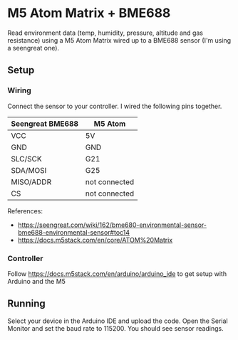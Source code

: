 # M5 Atom Matrix + BME688

Read environment data (temp, humidity, pressure, altitude and gas resistance) using a M5 Atom Matrix wired up to a BME688 sensor (I'm using a seengreat one).

## Setup

### Wiring

Connect the sensor to your controller. I wired the following pins together.

| Seengreat BME688 | M5 Atom       |
| ---------------- | ------------- |
| VCC              | 5V            |
| GND              | GND           |
| SLC/SCK          | G21           |
| SDA/MOSI         | G25           |
| MISO/ADDR        | not connected |
| CS               | not connected |

References:

- https://seengreat.com/wiki/162/bme680-environmental-sensor-bme688-environmental-sensor#toc14
- https://docs.m5stack.com/en/core/ATOM%20Matrix

### Controller

Follow https://docs.m5stack.com/en/arduino/arduino_ide to get setup with Arduino and the M5

## Running

Select your device in the Arduino IDE and upload the code. Open the Serial Monitor and set the baud rate to 115200. You should see sensor readings.
